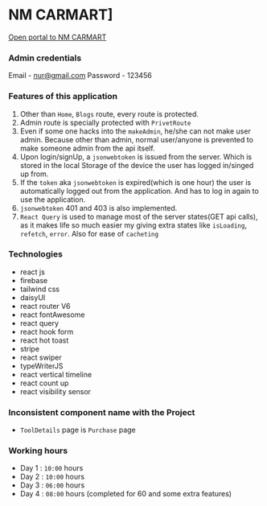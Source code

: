 # NM CARMART]

[Open portal to NM CARMART](https://car-resale-d6efe.web.app/)

### Admin credentials

Email - nur@gmail.com
Password - 123456

### Features of this application


1. Other than `Home`, `Blogs`  route, every route is protected.
2. Admin route is specially protected with `PrivetRoute`
3. Even if some one hacks into the `makeAdmin`, he/she can not make user admin. Because other than admin, normal user/anyone is prevented to make someone admin from the api itself.
4. Upon login/signUp, a `jsonwebtoken` is issued from the server. Which is stored in the local Storage of the device the user has logged in/singed up from.
5. If the `token` aka `jsonwebtoken` is expired(which is one hour) the user is automatically logged out from the application. And has to log in again to use the application.
6. `jsonwebtoken` 401 and 403 is also implemented.
7. `React Query` is used to manage most of the server states(GET api calls), as it makes life so much easier my giving extra states like `isLoading`, `refetch`, `error`. Also for ease of `cacheting`

### Technologies

- react js
- firebase
- tailwind css
- daisyUI
- react router V6
- react fontAwesome
- react query
- react hook form
- react hot toast
- stripe
- react swiper
- typeWriterJS
- react vertical timeline
- react count up
- react visibility sensor


### Inconsistent component name with the Project

- `ToolDetails` page is `Purchase` page

### Working hours

- Day 1 : `10:00` hours
- Day 2 : `10:00` hours
- Day 3 : `06:00` hours
- Day 4 : `08:00` hours (completed for 60 and some extra features)